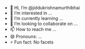 - 👋 Hi, I’m @jiddukrishnamurthibhai
- 👀 I’m interested in ...
- 🌱 I’m currently learning ...
- 💞️ I’m looking to collaborate on ...
- 📫 How to reach me ...
- 😄 Pronouns: ...
- ⚡ Fun fact: No facets

<!---
jiddukrishnamurthibhai/jiddukrishnamurthibhai is a ✨ special ✨ repository because its `README.md` (this file) appears on your GitHub profile.
You can click the Preview link to take a look at your changes.
--->
